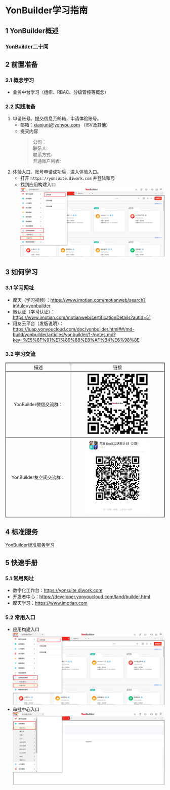 # YonBuilder学习指南

## 1 YonBuilder概述
  ### [YonBuilder二十问](/mybook/yonbuilder/generallink/8-/question1.md)
  
## 2 前置准备
  ### 2.1 概念学习  
   * 业务中台学习（组织、RBAC、分级管控等概念）  
  ### 2.2 实践准备  
   1. 申请账号。提交信息至邮箱，申请体验账号。
      * 邮箱：xiaojunt@yonyou.com （ISV及其他）  
      * 提交内容
        > 公司：  
        > 联系人:  
        > 联系方式:  
        > 开通账户列表:  
   2. 体验入口。账号申请成功后，进入体验入口。
      * 打开 `https://yonsuite.diwork.com` 并登陆账号  
      * 找到应用构建入口  
         ![应用构建入口](images/3.jpg) 

## 3 如何学习

  ### 3.1 学习网址
  
   * 摩天（学习视频）：https://www.imotian.com/motianweb/search?inVule=yonbuilder
   * 微认证（学习认证）：https://www.imotian.com/motianweb/certificationDetails?autId=51
   * 用友云平台（发版说明）：https://iuap.yonyoucloud.com/doc/yonbuilder.html##/md-build/yonbuilder/articles/yonbuilder/1-/notes.md?key=%E5%8F%91%E7%89%88%E8%AF%B4%E6%98%8E
  
  ### 3.2 学习交流
  
  <table border="1" cellpadding="3" cellspaing="3">
      <tr align="center">
          <td width="200px">描述</td>
          <td width="300px">链接</td>
      </tr>
      <tr align="center">
          <td>YonBuilder微信交流群：</td>
          <td><img width="200px" src="images/YKJ.jpg"/></td>
      </tr>
      <tr align="center">
          <td>YonBuilder友空间交流群：</td>
          <td><img width="200px" src="images/SASS.png"/></td>
      </tr>
  </table>

## 4 标准服务  
  [YonBuilder标准服务学习](/mybook/yonbuilder/generallink/README1.md)

## 5 快速手册
  ### 5.1 常用网址  
   * 数字化工作台：https://yonsuite.diwork.com  
   * 开发者中心：https://developer.yonyoucloud.com/land/builder.html   
   * 摩天学习：https://www.imotian.com  
  ### 5.2 常用入口
   * 应用构建入口   
     ![应用构建入口](images/3.jpg)   
   * 审批中心入口  
     ![审批中心入口](images/2.jpg)